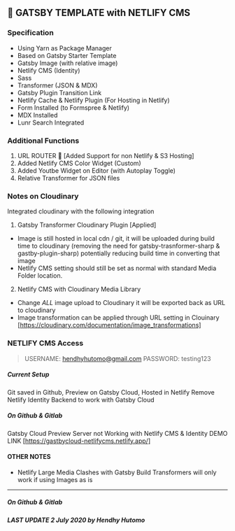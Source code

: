 ## 🚀 GATSBY TEMPLATE with NETLIFY CMS

### Specification

- Using Yarn as Package Manager
- Based on Gatsby Starter Template
- Gatsby Image (with relative image)
- Netlify CMS (Identity)
- Sass
- Transformer (JSON & MDX)
- Gatsby Plugin Transition Link
- Netlify Cache & Netlify Plugin (For Hosting in Netlify)
- Form Installed (to Formspree & Netlify)
- MDX Installed
- Lunr Search Integrated

### Additional Functions

1. URL ROUTER :link: [Added Support for non Netlify & S3 Hosting]
2. Added Netlify CMS Color Widget (Custom)
3. Added Youtbe Widget on Editor (with Autoplay Toggle)
4. Relative Transformer for JSON files

### Notes on Cloudinary

Integrated cloudinary with the following integration

1. Gatsby Transformer Cloudinary Plugin [Applied]
- Image is still hosted in local cdn / git, it will be uploaded during build time to cloudinary (removing the need for gatsby-trasnformer-sharp & gastby-plugin-sharp) potentially reducing build time in converting that image
- Netlify CMS setting should still be set as normal with standard Media Folder location.

2. Netlify CMS with Cloudinary Media Library
- Change *ALL* image upload to Cloudinary it will be exported back as URL to cloudinary
- Image transformation can be applied through URL setting in Clouinary [https://cloudinary.com/documentation/image_transformations]

### NETLIFY CMS Access

> USERNAME: hendhyhutomo@gmail.com
> PASSWORD: testing123

##### Current Setup

Git saved in Github, Preview on Gatsby Cloud, Hosted in Netlify
Remove Netlify Identity Backend to work with Gatsby Cloud

##### On Github & Gitlab

Gatsby Cloud Preview Server not Working with Netlify CMS & Identity
DEMO LINK [https://gastbycloud-netlifycms.netlify.app/]

#### OTHER NOTES

- Netlify Large Media Clashes with Gatsby Build Transformers will only work if using Images as is

---

##### On Github & Gitlab
##### LAST UPDATE 2 July 2020 by Hendhy Hutomo
